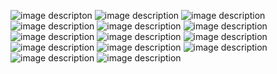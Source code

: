 ![image descripton](https://files.catbox.moe/63hwlb.png)
![image description](https://i.pinimg.com/736x/69/de/90/69de9031f3621e36cad8773d8555bf81.jpg)
 ![image description](https://images-wixmp-ed30a86b8c4ca887773594c2.wixmp.com/f/022ce4f1-0444-4b17-848c-1b1beefa3aa6/d77px6h-5670050f-1d1d-431d-826e-0f4d73c9f039.png?token=eyJ0eXAiOiJKV1QiLCJhbGciOiJIUzI1NiJ9.eyJzdWIiOiJ1cm46YXBwOjdlMGQxODg5ODIyNjQzNzNhNWYwZDQxNWVhMGQyNmUwIiwiaXNzIjoidXJuOmFwcDo3ZTBkMTg4OTgyMjY0MzczYTVmMGQ0MTVlYTBkMjZlMCIsIm9iaiI6W1t7InBhdGgiOiJcL2ZcLzAyMmNlNGYxLTA0NDQtNGIxNy04NDhjLTFiMWJlZWZhM2FhNlwvZDc3cHg2aC01NjcwMDUwZi0xZDFkLTQzMWQtODI2ZS0wZjRkNzNjOWYwMzkucG5nIn1dXSwiYXVkIjpbInVybjpzZXJ2aWNlOmZpbGUuZG93bmxvYWQiXX0.zBXKukDPF35ZuOq6up8169lhISOFeM8qsSQKtc6e1-Q)
 ![image description](https://images-wixmp-ed30a86b8c4ca887773594c2.wixmp.com/f/7c3556f3-fba5-4b16-a763-0f5de4089709/d7qzgv9-fba43a3c-38b0-42dc-acb7-4ff4d78ef9d6.gif?token=eyJ0eXAiOiJKV1QiLCJhbGciOiJIUzI1NiJ9.eyJzdWIiOiJ1cm46YXBwOjdlMGQxODg5ODIyNjQzNzNhNWYwZDQxNWVhMGQyNmUwIiwiaXNzIjoidXJuOmFwcDo3ZTBkMTg4OTgyMjY0MzczYTVmMGQ0MTVlYTBkMjZlMCIsIm9iaiI6W1t7InBhdGgiOiJcL2ZcLzdjMzU1NmYzLWZiYTUtNGIxNi1hNzYzLTBmNWRlNDA4OTcwOVwvZDdxemd2OS1mYmE0M2EzYy0zOGIwLTQyZGMtYWNiNy00ZmY0ZDc4ZWY5ZDYuZ2lmIn1dXSwiYXVkIjpbInVybjpzZXJ2aWNlOmZpbGUuZG93bmxvYWQiXX0._wxXl_T4FE9lhEa25mcMuPv2oQy-R4W0I8R7Z6FSdfY)
 ![image description](https://64.media.tumblr.com/2dded37852be7f280e09ffc27de7c326/b598b7fada21f160-b7/s250x250_c1/3dda7e04264314c29108394afde9bdbf9782fe5e.png)
 ![image description](https://images-wixmp-ed30a86b8c4ca887773594c2.wixmp.com/f/ffd0dd8b-4752-45ad-8acb-352c041d1e58/d363v6z-92c00500-79d9-41f6-bb3b-5be530aace97.gif?token=eyJ0eXAiOiJKV1QiLCJhbGciOiJIUzI1NiJ9.eyJzdWIiOiJ1cm46YXBwOjdlMGQxODg5ODIyNjQzNzNhNWYwZDQxNWVhMGQyNmUwIiwiaXNzIjoidXJuOmFwcDo3ZTBkMTg4OTgyMjY0MzczYTVmMGQ0MTVlYTBkMjZlMCIsIm9iaiI6W1t7InBhdGgiOiJcL2ZcL2ZmZDBkZDhiLTQ3NTItNDVhZC04YWNiLTM1MmMwNDFkMWU1OFwvZDM2M3Y2ei05MmMwMDUwMC03OWQ5LTQxZjYtYmIzYi01YmU1MzBhYWNlOTcuZ2lmIn1dXSwiYXVkIjpbInVybjpzZXJ2aWNlOmZpbGUuZG93bmxvYWQiXX0.UdKVmeb2rz5pW9bW0gCl4ZM-50oE1pfmyqIpp6SzucA)
 ![image description](https://images-wixmp-ed30a86b8c4ca887773594c2.wixmp.com/f/8145bfc7-78f0-4b2c-9fda-7a6107af2858/dhkrrx8-ab0d0c1f-da2e-483f-9daf-b0a1af50968b.png?token=eyJ0eXAiOiJKV1QiLCJhbGciOiJIUzI1NiJ9.eyJzdWIiOiJ1cm46YXBwOjdlMGQxODg5ODIyNjQzNzNhNWYwZDQxNWVhMGQyNmUwIiwiaXNzIjoidXJuOmFwcDo3ZTBkMTg4OTgyMjY0MzczYTVmMGQ0MTVlYTBkMjZlMCIsIm9iaiI6W1t7InBhdGgiOiJcL2ZcLzgxNDViZmM3LTc4ZjAtNGIyYy05ZmRhLTdhNjEwN2FmMjg1OFwvZGhrcnJ4OC1hYjBkMGMxZi1kYTJlLTQ4M2YtOWRhZi1iMGExYWY1MDk2OGIucG5nIn1dXSwiYXVkIjpbInVybjpzZXJ2aWNlOmZpbGUuZG93bmxvYWQiXX0.8uYlc43Zbffgoma2NGns05ZxwsobReB2p94jr8Dq-sI)
 ![image description](https://images-wixmp-ed30a86b8c4ca887773594c2.wixmp.com/f/950a3e67-64a1-47c4-bfd7-59894cb6473a/dbyrnbe-f496dd11-2a2a-4c1e-9382-0605b559de6a.png?token=eyJ0eXAiOiJKV1QiLCJhbGciOiJIUzI1NiJ9.eyJzdWIiOiJ1cm46YXBwOjdlMGQxODg5ODIyNjQzNzNhNWYwZDQxNWVhMGQyNmUwIiwiaXNzIjoidXJuOmFwcDo3ZTBkMTg4OTgyMjY0MzczYTVmMGQ0MTVlYTBkMjZlMCIsIm9iaiI6W1t7InBhdGgiOiJcL2ZcLzk1MGEzZTY3LTY0YTEtNDdjNC1iZmQ3LTU5ODk0Y2I2NDczYVwvZGJ5cm5iZS1mNDk2ZGQxMS0yYTJhLTRjMWUtOTM4Mi0wNjA1YjU1OWRlNmEucG5nIn1dXSwiYXVkIjpbInVybjpzZXJ2aWNlOmZpbGUuZG93bmxvYWQiXX0.2i3RtMbFElHrzK4SlJoL6Fmhz9WN0SVygcDFxqoRR9s)
 ![image description](https://images-wixmp-ed30a86b8c4ca887773594c2.wixmp.com/f/950a3e67-64a1-47c4-bfd7-59894cb6473a/dbyrn8f-51a3b550-d55e-445b-9737-731740104eb2.png?token=eyJ0eXAiOiJKV1QiLCJhbGciOiJIUzI1NiJ9.eyJzdWIiOiJ1cm46YXBwOjdlMGQxODg5ODIyNjQzNzNhNWYwZDQxNWVhMGQyNmUwIiwiaXNzIjoidXJuOmFwcDo3ZTBkMTg4OTgyMjY0MzczYTVmMGQ0MTVlYTBkMjZlMCIsIm9iaiI6W1t7InBhdGgiOiJcL2ZcLzk1MGEzZTY3LTY0YTEtNDdjNC1iZmQ3LTU5ODk0Y2I2NDczYVwvZGJ5cm44Zi01MWEzYjU1MC1kNTVlLTQ0NWItOTczNy03MzE3NDAxMDRlYjIucG5nIn1dXSwiYXVkIjpbInVybjpzZXJ2aWNlOmZpbGUuZG93bmxvYWQiXX0.Hy4rsooCAu4xXwtkNUa4aaRNiI5q74x5UgASqKTA0Hc)
 ![image description](https://images-wixmp-ed30a86b8c4ca887773594c2.wixmp.com/f/950a3e67-64a1-47c4-bfd7-59894cb6473a/dbyrn60-751aabb8-9116-453e-ac79-adbe0b996f74.png?token=eyJ0eXAiOiJKV1QiLCJhbGciOiJIUzI1NiJ9.eyJzdWIiOiJ1cm46YXBwOjdlMGQxODg5ODIyNjQzNzNhNWYwZDQxNWVhMGQyNmUwIiwiaXNzIjoidXJuOmFwcDo3ZTBkMTg4OTgyMjY0MzczYTVmMGQ0MTVlYTBkMjZlMCIsIm9iaiI6W1t7InBhdGgiOiJcL2ZcLzk1MGEzZTY3LTY0YTEtNDdjNC1iZmQ3LTU5ODk0Y2I2NDczYVwvZGJ5cm42MC03NTFhYWJiOC05MTE2LTQ1M2UtYWM3OS1hZGJlMGI5OTZmNzQucG5nIn1dXSwiYXVkIjpbInVybjpzZXJ2aWNlOmZpbGUuZG93bmxvYWQiXX0.QWYUfX1EMUrw6IsFINnXcF_dAu8OQo1SVl40918gRuk)
 ![image description](https://images-wixmp-ed30a86b8c4ca887773594c2.wixmp.com/f/ab49dcca-2c83-4ef7-9059-65061a8adc2d/dcbsnz7-a624f197-55ea-4071-9095-401e130aadfc.png?token=eyJ0eXAiOiJKV1QiLCJhbGciOiJIUzI1NiJ9.eyJzdWIiOiJ1cm46YXBwOjdlMGQxODg5ODIyNjQzNzNhNWYwZDQxNWVhMGQyNmUwIiwiaXNzIjoidXJuOmFwcDo3ZTBkMTg4OTgyMjY0MzczYTVmMGQ0MTVlYTBkMjZlMCIsIm9iaiI6W1t7InBhdGgiOiJcL2ZcL2FiNDlkY2NhLTJjODMtNGVmNy05MDU5LTY1MDYxYThhZGMyZFwvZGNic256Ny1hNjI0ZjE5Ny01NWVhLTQwNzEtOTA5NS00MDFlMTMwYWFkZmMucG5nIn1dXSwiYXVkIjpbInVybjpzZXJ2aWNlOmZpbGUuZG93bmxvYWQiXX0.P_Gr62NLIEFZE6c6ow9g3kh3GweN67042vEn9uw_0-A)
 ![image description](https://images-wixmp-ed30a86b8c4ca887773594c2.wixmp.com/f/5bbfeeca-31ac-459e-9df7-8affe7b059a0/d2amv2t-2583ccea-d5d0-423f-88d1-45570d1fc836.png/v1/fill/w_99,h_55,q_80,strp/stamp___vocaloid__gumi_by_emiliers_d2amv2t-fullview.jpg?token=eyJ0eXAiOiJKV1QiLCJhbGciOiJIUzI1NiJ9.eyJzdWIiOiJ1cm46YXBwOjdlMGQxODg5ODIyNjQzNzNhNWYwZDQxNWVhMGQyNmUwIiwiaXNzIjoidXJuOmFwcDo3ZTBkMTg4OTgyMjY0MzczYTVmMGQ0MTVlYTBkMjZlMCIsIm9iaiI6W1t7ImhlaWdodCI6Ijw9NTUiLCJwYXRoIjoiXC9mXC81YmJmZWVjYS0zMWFjLTQ1OWUtOWRmNy04YWZmZTdiMDU5YTBcL2QyYW12MnQtMjU4M2NjZWEtZDVkMC00MjNmLTg4ZDEtNDU1NzBkMWZjODM2LnBuZyIsIndpZHRoIjoiPD05OSJ9XV0sImF1ZCI6WyJ1cm46c2VydmljZTppbWFnZS5vcGVyYXRpb25zIl19.nkheIYdrxh-OYiDlkdwm3w4RN-HLzRSh2pD09XzaGUA)
 ![image description](https://files.catbox.moe/gx0mj3.gif)
 ![image description](https://files.catbox.moe/ywa68b.png)
